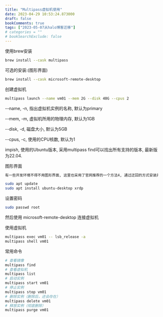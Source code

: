 ```yaml
---
title: "Multipass虚拟机使用"
date: 2023-04-29 10:53:24.873000
draft: false
bookComments: true
tags: ["2023-05-07从halo博客迁移"]
# categories = ""
# bookSearchExclude: false
---
```


使用brew安装
```bash
brew install --cask multipass
```

可选的安装:(图形界面)
```bash
brew install --cask microsoft-remote-desktop
```

创建虚拟机
```bash
multipass launch --name vm01 --mem 2G --disk 40G --cpus 2
```
--name, -n, 指出虚拟机实例的名称, 默认为primary

--mem, -m, 虚拟机所用的物理内存, 默认为1GB

--disk, -d, 磁盘大小, 默认为5GB

--cpus, -c, 使用的CPU核数, 默认为1

impish, 使用的Ubuntu版本, 采用multipass find可以找出所有支持的版本, 最新版为22.04.


图形界面

```bash
有一些开发环境不得不用图形界面, 这里也采用了官网推荐的一个方法4, 通过迂回的方式安装并显示图形界面. 因为需要安装软件包, 这里需要先进行镜像的配置, 主要的方法就参考清华镜像了5, 这里需要注意: 如果你用的也是arm架构的话, 镜像源需要采用的是ubuntu-port

sudo apt update
sudo apt install ubuntu-desktop xrdp
```

设置密码
```bash
sudo passwd root
```

然后使用 microsoft-remote-desktop 连接虚拟机

使用虚拟机
```bash
multipass exec vm01 -- lsb_release -a
multipass shell vm01
```

常用命令
```bash
# 查看镜像
multipass find
# 查看虚拟机
multipass list
# 启动实例
multipass start vm01
# 停止实例
multipass stop vm01
# 删除实例（删除后，还会存在）
multipass delete vm01
# 释放实例（彻底删除）
multipass purge vm01
```

